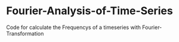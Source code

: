 # Fourier-Analysis-of-Time-Series
Code for calculate the Frequencys of a timeseries with Fourier-Transformation
